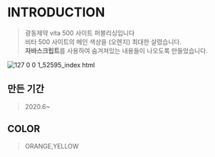 # INTRODUCTION
> 광동제약 vita 500 사이트 퍼블리싱입니다<br>
> 비타 500 사이트의 메인 색상을 (오렌지) 최대한 살렸습니다.<br>
> <b>자바스크립트</b>를 사용하여 숨겨져있는 내용들이 나오도록 만들었습니다.

![127 0 0 1_52595_index html](https://user-images.githubusercontent.com/58199479/83942498-dbee2200-a82e-11ea-812a-bc97103d3e0b.png)

## 만든 기간
> 2020.6~
## COLOR
> ORANGE,YELLOW

